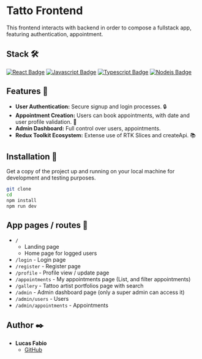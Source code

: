 # Tatto Frontend

This frontend interacts with backend in order to compose a fullstack app, featuring authentication, appointment.

## Stack 🛠️

[![React Badge](https://img.shields.io/badge/-React-61DBFB?style=for-the-badge&labelColor=black&logo=react&logoColor=61DBFB)](#) [![Javascript Badge](https://img.shields.io/badge/-Javascript-F0DB4F?style=for-the-badge&labelColor=black&logo=javascript&logoColor=F0DB4F)](#) [![Typescript Badge](https://img.shields.io/badge/-Typescript-007acc?style=for-the-badge&labelColor=black&logo=typescript&logoColor=007acc)](#) [![Nodejs Badge](https://img.shields.io/badge/-Nodejs-3C873A?style=for-the-badge&labelColor=black&logo=node.js&logoColor=3C873A)](#)

## Features 🌟

- **User Authentication:** Secure signup and login processes. 🔒
- **Appointment Creation:** Users can book appointments, with date and user profile validation. 📅
- **Admin Dashboard:** Full control over users, appointments.
- **Redux Toolkit Ecosystem:** Extense use of RTK Slices and createApi. 📚

## Installation 🚀

Get a copy of the project up and running on your local machine for development and testing purposes.

```sh
git clone
cd
npm install
npm run dev
```

## App pages / routes 📑

- `/`
  - Landing page
  - Home page for logged users
- `/login` - Login page
- `/register` - Register page
- `/profile` - Profile view / update page
- `/appointments` - My appointments page (List, and filter appointments)
- `/gallery` - Tattoo artist portfolios page with search
- `/admin` - Admin dashboard page (only a super admin can access it)
- `/admin/users` - Users
- `/admin/appointments` - Appointments

## Author ✒️

- **Lucas Fabio**
  - [GitHub](https://github.com/lukyluc23)
